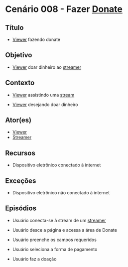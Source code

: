 # Cenário 008 - Fazer [Donate](Donate)

## Título
* [Viewer](https://github.com/gabrielziegler3/Requisitos-2018-1/wiki/Viewer) fazendo donate

## Objetivo
* [Viewer](https://github.com/gabrielziegler3/Requisitos-2018-1/wiki/Viewer) doar dinheiro ao [streamer](https://github.com/gabrielziegler3/Requisitos-2018-1/wiki/L%C3%A9xico-Streamer)


## Contexto
* [Viewer](https://github.com/gabrielziegler3/Requisitos-2018-1/wiki/Viewer) assistindo uma [stream](https://github.com/gabrielziegler3/Requisitos-2018-1/wiki/L%C3%A9xico-Streamer)

* [Viewer](https://github.com/gabrielziegler3/Requisitos-2018-1/wiki/Viewer) desejando doar dinheiro	

## Ator(es)
* [Viewer](https://github.com/gabrielziegler3/Requisitos-2018-1/wiki/Viewer)
* [Streamer](https://github.com/gabrielziegler3/Requisitos-2018-1/wiki/L%C3%A9xico-Streamer)


## Recursos
* Dispositivo eletrônico conectado à internet

## Exceções
* Dispositivo eletrônico não conectado à internet

## Episódios
* Usuário conecta-se à stream de um [streamer](https://github.com/gabrielziegler3/Requisitos-2018-1/wiki/L%C3%A9xico-Streamer)

* Usuário desce a página e acessa a área de Donate
* Usuário preenche os campos requeridos
* Usuário seleciona a forma de pagamento
* Usuário faz a doação
